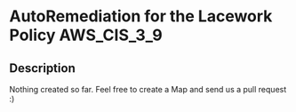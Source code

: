 # AutoRemediation for the Lacework Policy AWS_CIS_3_9

## Description
Nothing created so far. Feel free to create a Map and send us a pull request :)
